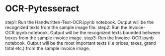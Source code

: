 # OCR-Pytesseract
step1: Run the Handwritten-Text-OCR.ipynb notebook. Output will be the recognized texts from the sample image file.
step2: Run the Invoice-OCR.ipynb notebook. Output will be the recognized texts bounded between boxes from the sample invoice image.
step3: Run the Invoice-OCR.ipynb notebook. Output will be the most important texts (i.e prices, taxes, grand total etc.) from the sample invoice image.
